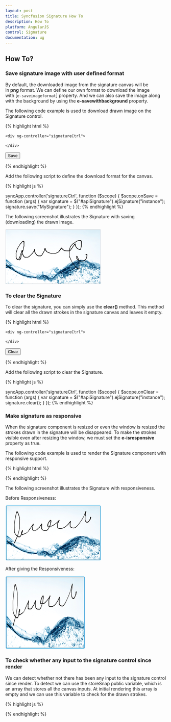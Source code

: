 ```yaml
---
layout: post
title: Syncfusion Signature How To
description: How To
platform: AngularJS
control: Signature
documentation: ug
---
```


## How To?

### Save signature image with user defined format

By default, the downloaded image from the signature canvas will be in **png** format. We can define our own format to download the image with [`e-saveimageformat`] property. And we can also save the image along with the background by using the **e-savewithbackground** property.

The following code example is used to download drawn image on the Signature control.

{% highlight html %}

    <div ng-controller="signatureCtrl">

<div id="apiSignature" ej-signature e-height="400px" e-isresponsive="true" e-backgroundimage="http://js.syncfusion.com/demos/web/content/images/signature/water.png" e-savewithbackground="true"></div>

    </div>

<input id="signsave" class="e-btn" type="button" value="Save" ej-button e-width="50px" e-size="normal" e-showroundedcorner="true" e-click="onSave" />

{% endhighlight %}



Add the following script to define the download format for the canvas.

{% highlight js %}

syncApp.controller('signatureCtrl', function ($scope) {
            $scope.onSave = function (args) {
                 var signature = $("#apiSignature").ejSignature("instance");
                 signature.save("MySignature");
            }
        });
{% endhighlight %}


The following screenshot illustrates the Signature with saving (downloading) the drawn image.

![Save signature image with user defined format](How_To_images\savesignatureimagewithuserdefinedformat_img1.png)

### To clear the Signature

To clear the signature, you can simply use the **clear()** method. This method will clear all the drawn strokes in the signature canvas and leaves it empty.

{% highlight html %}

    <div ng-controller="signatureCtrl">

<div id="apiSignature" ej-signature e-height="400px" e-isresponsive="true"></div>

    </div>

<input id="signclear" class="e-btn" type="button" value="Clear" ej-button e-width="50px" e-size="normal" e-showroundedcorner="true" e-click="onClear" />

{% endhighlight %}

Add the following script to clear the Signature.

{% highlight js %}

syncApp.controller('signatureCtrl', function ($scope) {
            $scope.onClear = function (args) {
                 var signature = $("#apiSignature").ejSignature("instance");
                 signature.clear();
            }
        });
{% endhighlight %}



### Make signature as responsive

When the signature component is resized or even the window is resized the strokes drawn in the signature will be disappeared. To make the strokes visible even after resizing the window, we must set the **e-isresponsive** property as true.

The following code example is used to render the Signature component with responsive support.

{% highlight html %}


<div ng-controller="signatureCtrl">
        <div id="signature" ej-signature e-height="height" e-width="width" e-isresponsive="true" ></div>     
    </div>


{% endhighlight %}


The following screenshot illustrates the Signature with responsiveness.

Before Responsiveness:

![Before signature as responsive](How_To_images\makesignatureasresponsive_img1.png)

After giving the Responsiveness:

![After signature as responsive](How_To_images\makesignatureasresponsive_img2.png)



### To check whether any input to the signature control since render

We can detect whether not there has been any input to the signature control since render. To detect we can use the storeSnap public variable, which is an array that stores all the canvas inputs. At initial rendering this array is empty and we can use this variable to check for the drawn strokes.


{% highlight js %}

   <script type="text/javascript">
      var sign = $("#signature").ejSignature("instance");

            if (ej.isNullOrUndefined(sign.storeSnap)) {
               
                //Something

            }
    </script>   

{% endhighlight %}